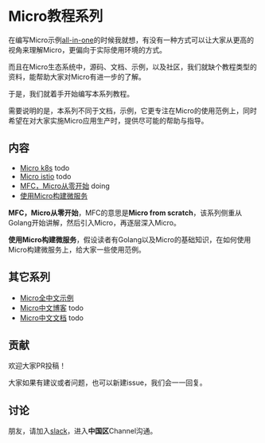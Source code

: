 # Micro教程系列

在编写Micro示例[all-in-one][cn-examples]的时候我就想，有没有一种方式可以让大家从更高的视角来理解Micro，更偏向于实际使用环境的方式。

而且在Micro生态系统中，源码、文档、示例，以及社区，我们就缺个教程类型的资料，能帮助大家对Micro有进一步的了解。

于是，我们就着手开始编写本系列教程。

需要说明的是，本系列不同于文档，示例，它更专注在Micro的使用范例上，同时希望在对大家实施Micro应用生产时，提供尽可能的帮助与指导。

## 内容

- [Micro k8s](./micro-k8s) todo
- [Micro istio](./micro-istio) todo
- [MFC，Micro从零开始](./micro-from-scratch) doing
- [使用Micro构建微服务](./microservice-in-micro)

**MFC，Micro从零开始**，MFC的意思是**Micro from scratch**，该系列侧重从Golang开始讲解，然后引入Micro，再逐层深入Micro。

**使用Micro构建微服务**，假设读者有Golang以及Micro的基础知识，在如何使用Micro构建微服务上，给大家一些使用范例。

## 其它系列

- [Micro全中文示例][cn-examples]
- [Micro中文博客][cn-blogs] todo
- [Micro中文文档][cn-docs] todo

[cn-examples]: https://github.com/micro-in-cn/all-in-one
[cn-blogs]: https://github.com/micro-in-cn/blogs
[cn-docs]: https://github.com/micro-in-cn/docs

## 贡献

欢迎大家PR投稿！

大家如果有建议或者问题，也可以新建issue，我们会一一回复。

## 讨论

朋友，请加入[slack](http://slack.micro.mu/)，进入**中国区**Channel沟通。